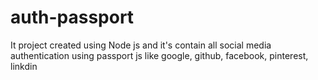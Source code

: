 # auth-passport

It project created using Node js and it's contain all social media authentication using passport js 
like google, github, facebook, pinterest, linkdin
